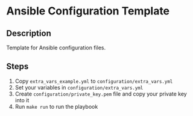# Ansible Configuration Template

## Description
Template for Ansible configuration files.

## Steps
1. Copy `extra_vars_example.yml` to `configuration/extra_vars.yml`
2. Set your variables in `configuration/extra_vars.yml`
3. Create `configuration/private_key.pem` file and copy your private key into it
4. Run `make run` to run the playbook